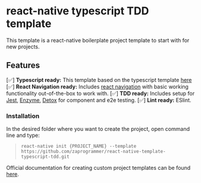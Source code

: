 # react-native typescript TDD template
This template is a react-native boilerplate project template to start with for new projects.

## Features
[✅] **Typescript ready:** This template based on the typescript template [here](https://github.com/react-native-community/react-native-template-typescript
)
[✅] **React Navigation ready:** Includes [react navigation](https://reactnavigation.org/) with basic working functionality out-of-the-box to work with.
[✅] **TDD ready:** Includes setup for [Jest](https://jestjs.io/), [Enzyme](https://enzymejs.github.io/enzyme/), [Detox](https://github.com/wix/Detox) for component and e2e testing.
[✅] **Lint ready:** ESlint.

### Installation
In the desired folder where you want to create the project, open command line and type:
>`react-native init {PROJECT_NAME} --template https://github.com/zaprogrammer/react-native-template-typescript-tdd.git`


Official documentation for creating custom project templates can be found [here](https://github.com/react-native-community/cli/blob/master/docs/init.md#creating-custom-template
).
